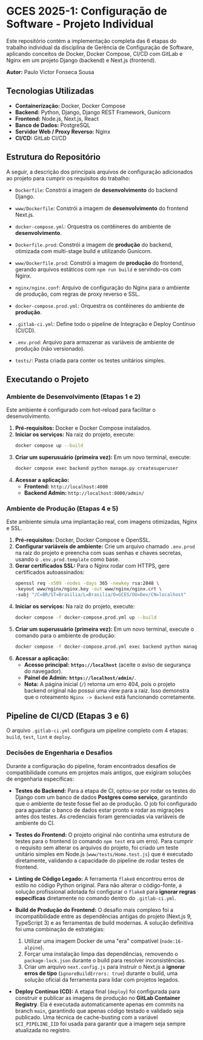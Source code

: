 # GCES 2025-1: Configuração de Software - Projeto Individual

Este repositório contém a implementação completa das 6 etapas do trabalho individual da disciplina de Gerência de Configuração de Software, aplicando conceitos de Docker, Docker Compose, CI/CD com GitLab e Nginx em um projeto Django (backend) e Next.js (frontend).

**Autor:** Paulo Victor Fonseca Sousa

## Tecnologias Utilizadas
* **Containerização:** Docker, Docker Compose
* **Backend:** Python, Django, Django REST Framework, Gunicorn
* **Frontend:** Node.js, Next.js, React
* **Banco de Dados:** PostgreSQL
* **Servidor Web / Proxy Reverso:** Nginx
* **CI/CD:** GitLab CI/CD

## Estrutura do Repositório
A seguir, a descrição dos principais arquivos de configuração adicionados ao projeto para cumprir os requisitos do trabalho:

* `Dockerfile`: Constrói a imagem de **desenvolvimento** do backend Django.
* `www/Dockerfile`: Constrói a imagem de **desenvolvimento** do frontend Next.js.
* `docker-compose.yml`: Orquestra os contêineres do ambiente de **desenvolvimento**.

* `Dockerfile.prod`: Constrói a imagem de **produção** do backend, otimizada com multi-stage build e utilizando Gunicorn.
* `www/Dockerfile.prod`: Constrói a imagem de **produção** do frontend, gerando arquivos estáticos com `npm run build` e servindo-os com Nginx.
* `nginx/nginx.conf`: Arquivo de configuração do Nginx para o ambiente de produção, com regras de proxy reverso e SSL.
* `docker-compose.prod.yml`: Orquestra os contêineres do ambiente de **produção**.

* `.gitlab-ci.yml`: Define todo o pipeline de Integração e Deploy Contínuo (CI/CD).
* `.env.prod`: Arquivo para armazenar as variáveis de ambiente de produção (não versionado).
* `tests/`: Pasta criada para conter os testes unitários simples.

## Executando o Projeto

### Ambiente de Desenvolvimento (Etapas 1 e 2)
Este ambiente é configurado com hot-reload para facilitar o desenvolvimento.

1.  **Pré-requisitos:** Docker e Docker Compose instalados.
2.  **Iniciar os serviços:** Na raiz do projeto, execute:
    ```bash
    docker compose up --build
    ```
3.  **Criar um superusuário (primeira vez):** Em um novo terminal, execute:
    ```bash
    docker compose exec backend python manage.py createsuperuser
    ```
4.  **Acessar a aplicação:**
    * **Frontend:** `http://localhost:4000`
    * **Backend Admin:** `http://localhost:8000/admin/`

### Ambiente de Produção (Etapas 4 e 5)
Este ambiente simula uma implantação real, com imagens otimizadas, Nginx e SSL.

1.  **Pré-requisitos:** Docker, Docker Compose e OpenSSL.
2.  **Configurar variáveis de ambiente:** Crie um arquivo chamado `.env.prod` na raiz do projeto e preencha com suas senhas e chaves secretas, usando o `.env.prod.template` como base.
3.  **Gerar certificados SSL:** Para o Nginx rodar com HTTPS, gere certificados autoassinados:
    ```bash
    openssl req -x509 -nodes -days 365 -newkey rsa:2048 \
    -keyout www/nginx/nginx.key -out www/nginx/nginx.crt \
    -subj "/C=BR/ST=Brasilia/L=Brasilia/O=GCES/OU=Dev/CN=localhost"
    ```
4.  **Iniciar os serviços:** Na raiz do projeto, execute:
    ```bash
    docker compose -f docker-compose.prod.yml up --build
    ```
5.  **Criar um superusuário (primeira vez):** Em um novo terminal, execute o comando para o ambiente de produção:
    ```bash
    docker compose -f docker-compose.prod.yml exec backend python manage.py createsuperuser
    ```
6.  **Acessar a aplicação:**
    * **Acesso principal:** **`https://localhost`** (aceite o aviso de segurança do navegador).
    * **Painel de Admin:** **`https://localhost/admin/`**.
    * **Nota:** A página inicial (`/`) retorna um erro 404, pois o projeto backend original não possui uma view para a raiz. Isso demonstra que o roteamento `Nginx -> Backend` está funcionando corretamente.

## Pipeline de CI/CD (Etapas 3 e 6)
O arquivo `.gitlab-ci.yml` configura um pipeline completo com 4 etapas: `build`, `test`, `lint` e `deploy`.

### Decisões de Engenharia e Desafios
Durante a configuração do pipeline, foram encontrados desafios de compatibilidade comuns em projetos mais antigos, que exigiram soluções de engenharia específicas:

* **Testes do Backend:** Para a etapa de CI, optou-se por rodar os testes do Django com um banco de dados **Postgres como serviço**, garantindo que o ambiente de teste fosse fiel ao de produção. O job foi configurado para aguardar o banco de dados estar pronto e rodar as migrações antes dos testes. As credenciais foram gerenciadas via variáveis de ambiente do CI.

* **Testes do Frontend:** O projeto original não continha uma estrutura de testes para o frontend (o comando `npm test` era um erro). Para cumprir o requisito sem alterar os arquivos do projeto, foi criado um teste unitário simples em Node.js (`www/tests/Home.test.js`) que é executado diretamente, validando a capacidade do pipeline de rodar testes de frontend.

* **Linting de Código Legado:** A ferramenta `flake8` encontrou erros de estilo no código Python original. Para não alterar o código-fonte, a solução profissional adotada foi configurar o `flake8` para **ignorar regras específicas** diretamente no comando dentro do `.gitlab-ci.yml`.

* **Build de Produção do Frontend:** O desafio mais complexo foi a incompatibilidade entre as dependências antigas do projeto (Next.js 9, TypeScript 3) e as ferramentas de build modernas. A solução definitiva foi uma combinação de estratégias:
    1.  Utilizar uma imagem Docker de uma "era" compatível (`node:16-alpine`).
    2.  Forçar uma instalação limpa das dependências, removendo o `package-lock.json` durante o build para resolver inconsistências.
    3.  Criar um arquivo `next.config.js` para instruir o Next.js a **ignorar erros de tipo** (`ignoreBuildErrors: true`) durante o build, uma solução oficial da ferramenta para lidar com projetos legados.

* **Deploy Contínuo (CD):** A etapa final (`deploy`) foi configurada para construir e publicar as imagens de produção no **GitLab Container Registry**. Ela é executada automaticamente apenas em commits na branch `main`, garantindo que apenas código testado e validado seja publicado. Uma técnica de cache-busting com a variável `$CI_PIPELINE_IID` foi usada para garantir que a imagem seja sempre atualizada no registro.